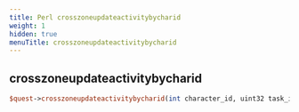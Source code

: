 ```yaml
---
title: Perl crosszoneupdateactivitybycharid
weight: 1
hidden: true
menuTitle: crosszoneupdateactivitybycharid
---
```

## crosszoneupdateactivitybycharid
```perl
$quest->crosszoneupdateactivitybycharid(int character_id, uint32 task_id, int activity_id, int activity_count)
```